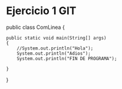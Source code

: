 # Ejercicio 1 GIT

public class ComLinea {

	public static void main(String[] args) 
	{
		//System.out.println("Hola");
		System.out.println("Adios");
		System.out.println("FIN DE PROGRAMA");
		
	}

}


